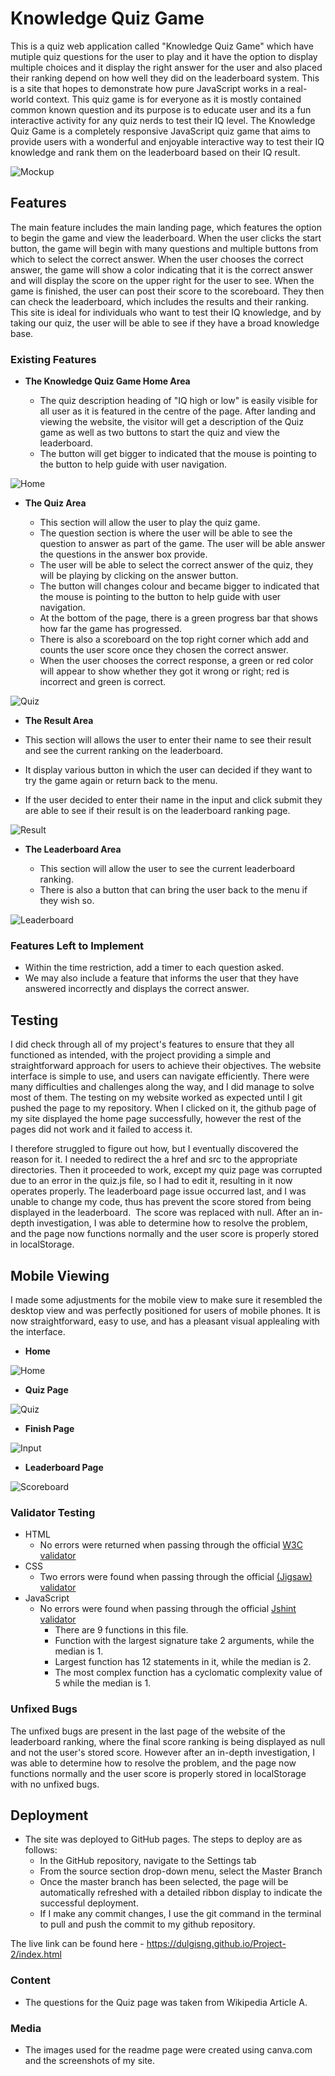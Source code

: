 # Knowledge Quiz Game

This is a quiz web application called "Knowledge Quiz Game" which have mutiple quiz questions for the user to play and it have the option to display multiple choices and it display the right answer for the user and also placed their ranking depend on how well they did on the leaderboard system. This is a site that hopes to demonstrate how pure JavaScript works in a real-world context. This quiz game is for everyone as it is mostly contained common known question and its purpose is to educate user and its a fun interactive activity for any quiz nerds to test their IQ level. The Knowledge Quiz Game is a completely responsive JavaScript quiz game that aims to provide users with a wonderful and enjoyable interactive way to test their IQ knowledge and rank them on the leaderboard based on their IQ result.

![Mockup](media/knowledge.png)

## Features 

The main feature includes the main landing page, which features the option to begin the game and view the leaderboard. When the user clicks the start button, the game will begin with many questions and multiple buttons from which to select the correct answer. When the user chooses the correct answer, the game will show a color indicating that it is the correct answer and will display the score on the upper right for the user to see. When the game is finished, the user can post their score to the scoreboard. They then can check the leaderboard, which includes the results and their ranking. This site is ideal for individuals who want to test their IQ knowledge, and by taking our quiz, the user will be able to see if they have a broad knowledge base.

### Existing Features

- __The Knowledge Quiz Game Home Area__

  - The quiz description heading of "IQ high or low" is easily visible for all user as it is featured in the centre of the page. After landing and viewing the website, the visitor will get a description of the Quiz game as well as two buttons to start the quiz and view the leaderboard.
  - The button will get bigger to indicated that the mouse is pointing to the button to help guide with user navigation.

![Home](media/landing.png)

- __The Quiz Area__

  - This section will allow the user to play the quiz game.
  - The question section is where the user will be able to see the question to answer as part of the game. The user will be able answer the questions in the answer box provide. 
  - The user will be able to select the correct answer of the quiz, they will be playing by clicking on the answer button. 
  - The button will changes colour and became bigger to indicated that the mouse is pointing to the button to help guide with user navigation.
  - At the bottom of the page, there is a green progress bar that shows how far the game has progressed.
  - There is also a scoreboard on the top right corner which add and counts the user score once they chosen the correct answer.
  - When the user chooses the correct response, a green or red color will appear to show whether they got it wrong or right; red is incorrect and green is correct.


![Quiz](media/quiz.png)

- __The Result Area__

- This section will allows the user to enter their name to see their result and see the current ranking on the leaderboard. 
- It display various button in which the user can decided if they want to try the game again or return back to the menu. 
- If the user decided to enter their name in the input and click submit they are able to see if their result is on the leaderboard ranking page.

![Result](media/result2.png)

- __The Leaderboard Area__

  - This section will allow the user to see the current leaderboard ranking. 
  - There is also a button that can bring the user back to the menu if they wish so. 

![Leaderboard](media/leaderboard2.png)

### Features Left to Implement

- Within the time restriction, add a timer to each question asked.
- We may also include a feature that informs the user that they have answered incorrectly and displays the correct answer.

## Testing 

I did check through all of my project's features to ensure that they all functioned as intended, with the project providing a simple and straightforward approach for users to achieve their objectives. The website interface is simple to use, and users can navigate efficiently. There were many difficulties and challenges along the way, and I did manage to solve most of them. The testing on my website worked as expected until I git pushed the page to my repository. When I clicked on it, the github page of my site displayed the home page successfully, however the rest of the pages did not work and it failed to access it.

I therefore struggled to figure out how, but I eventually discovered the reason for it. I needed to redirect the a href and src to the appropriate directories. Then it proceeded to work, except my quiz page was corrupted due to an error in the quiz.js file, so I had to edit it, resulting in it now operates properly. The leaderboard page issue occurred last, and I was unable to change my code, thus has prevent the score stored from being displayed in the leaderboard.  The score was replaced with null. After an in-depth investigation, I was able to determine how to resolve the problem, and the page now functions normally and the user score is properly stored in localStorage. 


## Mobile Viewing

I made some adjustments for the mobile view to make sure it resembled the desktop view and was perfectly positioned for users of mobile phones. It is now straightforward, easy to use, and has a pleasant visual applealing with the interface.

- __Home__

![Home](media/Menu.png)

- __Quiz Page__ 

![Quiz](media/Quiz2.png)

- __Finish Page__

![Input](media/Input.png)

- __Leaderboard Page__

![Scoreboard](media/Scoreboard.png)


### Validator Testing 

- HTML
    - No errors were returned when passing through the official [W3C validator](https://validator.w3.org/nu/?doc=https%3A%2F%2Fdulgisng.github.io%2FProject-2%2F)
- CSS
    - Two errors were found when passing through the official [(Jigsaw) validator](https://jigsaw.w3.org/css-validator/validator?uri=https%3A%2F%2Fdulgisng.github.io%2FProject-2%2F&profile=css3svg&usermedium=all&warning=1&vextwarning=&lang=en#css)
- JavaScript
    - No errors were found when passing through the official [Jshint validator](https://jshint.com/)
      - There are 9 functions in this file.
      - Function with the largest signature take 2 arguments, while the median is 1.
      - Largest function has 12 statements in it, while the median is 2.
      - The most complex function has a cyclomatic complexity value of 5 while the median is 1.

### Unfixed Bugs

The unfixed bugs are present in the last page of the website of the leaderboard ranking, where the final score ranking is being displayed as null and not the user's stored score. However after an in-depth investigation, I was able to determine how to resolve the problem, and the page now functions normally and the user score is properly stored in localStorage with no unfixed bugs.

## Deployment

- The site was deployed to GitHub pages. The steps to deploy are as follows: 
  - In the GitHub repository, navigate to the Settings tab 
  - From the source section drop-down menu, select the Master Branch
  - Once the master branch has been selected, the page will be automatically refreshed with a detailed ribbon display to indicate the successful deployment. 
  - If I make any commit changes, I use the git command in the terminal to pull and push the commit to my github repository.

The live link can be found here - https://dulgisng.github.io/Project-2/index.html

### Content 

- The questions for the Quiz page was taken from Wikipedia Article A.

### Media

- The images used for the readme page were created using canva.com and the screenshots of my site. 
